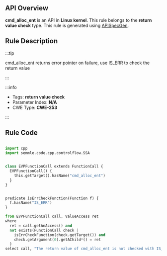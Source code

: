---
---


## API Overview
**cmd_alloc_ent** is an API in **Linux kernel**. This rule belongs to the **return value check** type. This rule is generated using [APISpecGen](../../tools/APISpecGen).
## Rule Description

:::tip

cmd_alloc_ent returns error pointer on failure, use IS_ERR to check the return value

:::

:::info

- Tags: **return value check**
- Parameter Index: **N/A**
- CWE Type: **CWE-253**

:::

## Rule Code
```python

import cpp
import semmle.code.cpp.controlflow.SSA


class EVPFunctionCall extends FunctionCall {
  EVPFunctionCall() {
    this.getTarget().hasName("cmd_alloc_ent")
  }
}


predicate isErrCheckFunction(Function f) {
  f.hasName("IS_ERR") 
}

from EVPFunctionCall call, ValueAccess ret
where
  ret = call.getAnAccess() and
  not exists(FunctionCall check |
    isErrCheckFunction(check.getTarget()) and
    check.getArgument(0).getAChild*() = ret
  )
select call, "The return value of cmd_alloc_ent is not checked with IS_ERR."
    
```